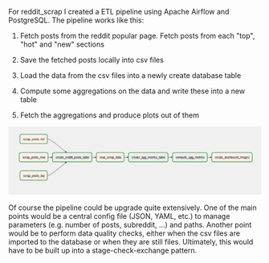 For reddit_scrap I created a ETL pipeline using Apache Airflow and PostgreSQL. The pipeline works like this:

1. Fetch posts from the reddit popular page. Fetch posts from each "top", "hot" and "new" sections

2. Save the fetched posts locally into csv files

3. Load the data from the csv files into a newly create database table

4. Compute some aggregations on the data and write these into a new table

5. Fetch the aggregations and produce plots out of them

![DAG overview](./dag.png?raw=true "DAG Overview")

Of course the pipeline could be upgrade quite extensively. One of the main points would be a central config file (JSON, YAML, etc.) to manage parameters (e.g. number of posts, subreddit, ...) and paths. Another point would be to perform data quality checks, either when the csv files are imported to the database or when they are still files. Ultimately, this would have to be built up into a stage-check-exchange pattern.
